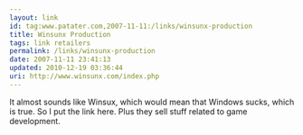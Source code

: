 ```yaml
---
layout: link
id: tag:www.patater.com,2007-11-11:/links/winsunx-production
title: Winsunx Production
tags: link retailers
permalink: /links/winsunx-production
date: 2007-11-11 23:41:13
updated: 2010-12-19 03:36:44
uri: http://www.winsunx.com/index.php
---
```

It almost sounds like Winsux, which would mean that Windows sucks, which is
true. So I put the link here. Plus they sell stuff related to game development.
